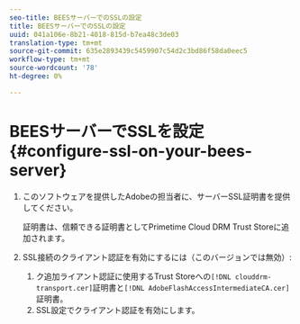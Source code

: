 ```yaml
---
seo-title: BEESサーバーでのSSLの設定
title: BEESサーバーでのSSLの設定
uuid: 041a106e-8b21-4018-815d-b7ea48c3de03
translation-type: tm+mt
source-git-commit: 635e2893439c5459907c54d2c3bd86f58da0eec5
workflow-type: tm+mt
source-wordcount: '78'
ht-degree: 0%

---
```



# BEESサーバーでSSLを設定{#configure-ssl-on-your-bees-server}

1. このソフトウェアを提供したAdobeの担当者に、サーバーSSL証明書を提供してください。

   証明書は、信頼できる証明書としてPrimetime Cloud DRM Trust Storeに追加されます。
1. SSL接続のクライアント認証を有効にするには（このバージョンでは無効）:
   1. ク追加ライアント認証に使用するTrust Storeへの`[!DNL clouddrm-transport.cer]`証明書と`[!DNL AdobeFlashAccessIntermediateCA.cer]`証明書。
   1. SSL設定でクライアント認証を有効にします。
